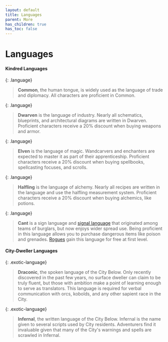 ```yaml
---
layout: default
title: Languages
parent: More
has_children: true
has_toc: false
---
```


# Languages

#### Kindred Languages

{: .language}
> **Common**, the human tongue, is widely used as the language of trade and diplomacy. All characters are proficient in Common.

{: .language}
> **Dwarven** is the language of industry. Nearly all schematics, blueprints, and architectural diagrams are written in Dwarven. Proficient characters receive a 20% discount when buying weapons and armor.

{: .language}
> **Elven** is the language of magic. Wandcarvers and enchanters are expected to master it as part of their apprenticeship. Proficient characters receive a 20% discount when buying spellbooks, spellcasting focuses, and scrolls.

{: .language}
> **Halfling** is the language of alchemy. Nearly all recipes are written in the language and use the halfling measurement system. Proficient characters receive a 20% discount when buying alchemics, like potions.

{: .language}
> **Cant** is a sign language and [signal language](https://en.wikipedia.org/wiki/Morse_code) that originated among teams of burglars, but now enjoys wider spread use. Being proficient in this language allows you to purchase dangerous items like poison and grenades. [Rogues](../../character_creation/class/rogue) gain this language for free at first level.


#### City-Dweller Languages

{: .exotic-language}
> **Draconic**, the spoken language of the City Below. Only recently discovered in the past few years, no surface dweller can claim to be truly fluent, but those with ambition make a point of learning enough to serve as translators. This language is required for verbal communication with orcs, kobolds, and any other sapient race in the City.

{: .exotic-language}
> **Infernal**, the written language of the City Below. Infernal is the name given to several scripts used by City residents. Adventurers find it invaluable given that many of the City's warnings and spells are scrawled in Infernal.




